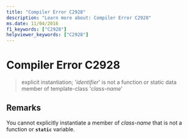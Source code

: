 ```yaml
---
title: "Compiler Error C2928"
description: "Learn more about: Compiler Error C2928"
ms.date: 11/04/2016
f1_keywords: ["C2928"]
helpviewer_keywords: ["C2928"]
---
```

# Compiler Error C2928

> explicit instantiation; '*identifier*' is not a function or static data member of template-class '*class-name*'

## Remarks

You cannot explicitly instantiate a member of *class-name* that is not a function or **`static`** variable.
